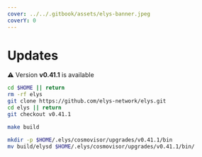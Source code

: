```yaml
---
cover: ../../.gitbook/assets/elys-banner.jpeg
coverY: 0
---
```


# Updates

⚠️ Version **v0.41.1** is available

```bash
cd $HOME || return
rm -rf elys
git clone https://github.com/elys-network/elys.git
cd elys || return
git checkout v0.41.1

make build

mkdir -p $HOME/.elys/cosmovisor/upgrades/v0.41.1/bin
mv build/elysd $HOME/.elys/cosmovisor/upgrades/v0.41.1/bin/
```
